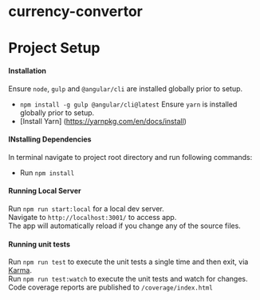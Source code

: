 **currency-convertor**  
===================  
Project Setup  
===================  
  
#### **Installation**  

Ensure `node`, `gulp` and `@angular/cli` are installed globally prior to setup.  
- `npm install -g gulp @angular/cli@latest`
Ensure `yarn` is installed globally prior to setup.
- [Install Yarn] (https://yarnpkg.com/en/docs/install)

#### **INstalling Dependencies**  
In terminal navigate to project root directory and run following commands:  
- Run `npm install` 

#### **Running Local Server**  

Run `npm run start:local` for a local dev server.  
Navigate to `http://localhost:3001/` to access app.  
The app will automatically reload if you change any of the source files.  

#### **Running unit tests**  

Run `npm run test` to execute the unit tests a single time and then exit, via [Karma](https://karma-runner.github.io).  
Run `npm run test:watch` to execute the unit tests and watch for changes.
Code coverage reports are published to `/coverage/index.html`

